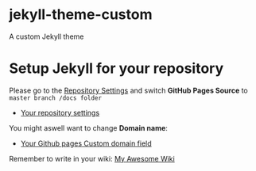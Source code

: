 # jekyll-theme-custom
A custom Jekyll theme


# Setup Jekyll for your repository

Please go to the [Repository Settings](../../../settings#options_bucket) and switch **GitHub Pages Source** to ```master branch /docs folder```
* [Your repository settings](../../../settings#options_bucket)


You might aswell want to change **Domain name**: 
* [Your Github pages Custom domain field](../../../settings#pages-cname-field)

Remember to write in your wiki: [My Awesome Wiki](../../../wiki)


